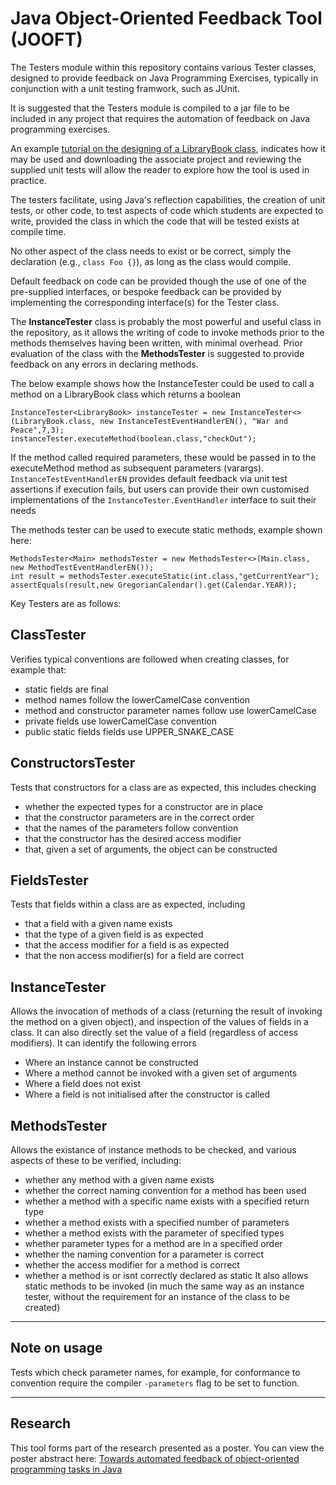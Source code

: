 # Java Object-Oriented Feedback Tool (JOOFT)

The Testers module within this repository contains various Tester classes, designed to provide feedback on Java Programming Exercises, typically in conjunction with a unit testing framwork, such as JUnit.

It is suggested that the Testers module is compiled to a jar file to be included in any project that requires the automation of feedback on Java programming exercises.

An example [tutorial on the designing of a LibraryBook class](https://tutorials.tinyappco.com/java/classtaskautofeedback), indicates how it may be used and downloading the associate project and reviewing the supplied unit tests will allow the reader to explore how the tool is used in practice.

The testers facilitate, using Java's reflection capabilities, the creation of unit tests, or other code, to test aspects of code which students are expected to write, provided the class in which the code that will be tested exists at compile time.

No other aspect of the class needs to exist or be correct, simply the declaration (e.g., `class Foo {}`), as long as the class would compile.

Default feedback on code can be provided though the use of one of the pre-supplied interfaces, or bespoke feedback can be provided by implementing the corresponding interface(s) for the Tester class.

The **InstanceTester** class is probably the most powerful and useful class in the repository, as it allows the writing of code to invoke methods prior to the methods themselves having been written, with minimal overhead. Prior evaluation of the class with the **MethodsTester** is suggested to provide feedback on any errors in declaring methods.

The below example shows how the InstanceTester could be used to call a method on a LibraryBook class which returns a boolean

```
InstanceTester<LibraryBook> instanceTester = new InstanceTester<>(LibraryBook.class, new InstanceTestEventHandlerEN(), "War and Peace",7,3);
instanceTester.executeMethod(boolean.class,"checkOut");
```

If the method called required parameters, these would be passed in to the executeMethod method as subsequent parameters (varargs). `InstanceTestEventHandlerEN` provides default feedback via unit test assertions if execution fails, but users can provide their own customised implementations of the `InstanceTester.EventHandler` interface to suit their needs


The methods tester can be used to execute static methods, example shown here:
```
MethodsTester<Main> methodsTester = new MethodsTester<>(Main.class, new MethodTestEventHandlerEN());
int result = methodsTester.executeStatic(int.class,"getCurrentYear");
assertEquals(result,new GregorianCalendar().get(Calendar.YEAR));
```

Key Testers are as follows:

## ClassTester
Verifies typical conventions are followed when creating classes, for example that:
- static fields are final
- method names follow the lowerCamelCase convention
- method and constructor parameter names follow use lowerCamelCase
- private fields use lowerCamelCase convention
- public static fields fields use UPPER_SNAKE_CASE


## ConstructorsTester
Tests that constructors for a class are as expected, this includes checking
- whether the expected types for a constructor are in place
- that the constructor parameters are in the correct order
- that the names of the parameters follow convention
- that the constructor has the desired access modifier
- that, given a set of arguments, the object can be constructed


## FieldsTester
Tests that fields within a class are as expected, including
- that a field with a given name exists
- that the type of a given field is as expected
- that the access modifier for a field is as expected
- that the non access modifier(s) for a field are correct

## InstanceTester
Allows the invocation of methods of a class (returning the result of invoking the method on a given object), and inspection of the values of fields in a class. It can also directly set the value of a field (regardless of access modifiers). It can identify the following errors
- Where an instance cannot be constructed
- Where a method cannot be invoked with a given set of arguments
- Where a field does not exist
- Where a field is not initialised after the constructor is called

## MethodsTester
Allows the existance of instance methods to be checked, and various aspects of these to be verified, including:
- whether any method with a given name exists
- whether the correct naming convention for a method has been used
- whether a method with a specific name exists with a specified return type
- whether a method exists with a specified number of parameters
- whether a method exists with the parameter of specified types
- whether parameter types for a method are in a specified order
- whether the naming convention for a parameter is correct
- whether the access modifier for a method is correct
- whether a method is or isnt correctly declared as static
It also allows static methods to be invoked (in much the same way as an instance tester, without the requirement for an instance of the class to be created)


---
## Note on usage
Tests which check parameter names, for example, for conformance to convention require the compiler `-parameters` flag to be set to function.

---
## Research
This tool forms part of the research presented as a poster. You can view the poster abstract here: [Towards automated feedback of object-oriented programming tasks in Java](https://dl.acm.org/doi/10.1145/3610969.3611129)
